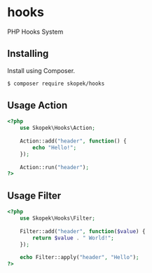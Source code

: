 # hooks
PHP Hooks System
## Installing
Install using Composer.
```sh
$ composer require skopek/hooks
```
## Usage Action
```php
<?php
	use Skopek\Hooks\Action;
	
	Action::add("header", function() {
		echo "Hello!";
	});
	
	Action::run("header");
?>
```
## Usage Filter
```php
<?php
	use Skopek\Hooks\Filter;
	
	Filter::add("header", function($value) {
		return $value . " World!";
	});
	
	echo Filter::apply("header", "Hello");
?>
```
